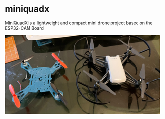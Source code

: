 # miniquadx

MiniQuadX is a lightweight and compact mini drone project based on the ESP32-CAM Board 

![MiniQuadX](/media/miniquad.jpeg)
